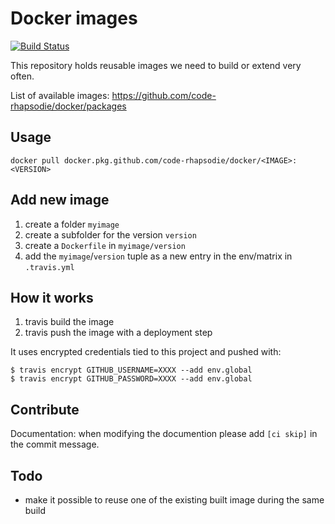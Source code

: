 # Docker images

[![Build Status](https://travis-ci.org/code-rhapsodie/docker.svg?branch=master)](https://travis-ci.org/code-rhapsodie/docker)

This repository holds reusable images we need to build or extend very often.

List of available images: https://github.com/code-rhapsodie/docker/packages

## Usage

```
docker pull docker.pkg.github.com/code-rhapsodie/docker/<IMAGE>:<VERSION>
```

## Add new image

1) create a folder `myimage`
2) create a subfolder for the version `version`
3) create a `Dockerfile` in `myimage/version`
4) add the `myimage`/`version` tuple as a new entry in the env/matrix in `.travis.yml`

## How it works

1) travis build the image
2) travis push the image with a deployment step

It uses encrypted credentials tied to this project and pushed with:

```
$ travis encrypt GITHUB_USERNAME=XXXX --add env.global
$ travis encrypt GITHUB_PASSWORD=XXXX --add env.global
```

## Contribute

Documentation: when modifying the documention please add `[ci skip]` in the commit message.

## Todo

- make it possible to reuse one of the existing built image during the same build
